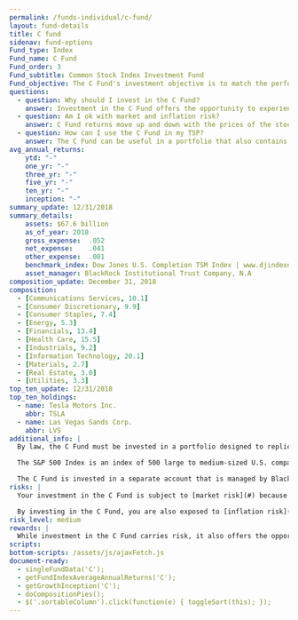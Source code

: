 ```yaml
---
permalink: /funds-individual/c-fund/
layout: fund-details
title: C fund
sidenav: fund-options
Fund_type: Index
Fund_name: C Fund
Fund_order: 3
Fund_subtitle: Common Stock Index Investment Fund
Fund_objective: The C Fund's investment objective is to match the performance of the Standard and Poor's 500 (S&P 500) Index, a broad market index made up of stocks of 500 large to medium-sized U.S. companies.
questions:
  - question: Why should I invest in the C Fund?
    answer: Investment in the C Fund offers the opportunity to experience gains from equity ownership of large and mid-sized U.S. company stocks.
  - question: Am I ok with market and inflation risk?
    answer: C Fund returns move up and down with the prices of the stocks in the S&P 500 Index (market risk) or if C Fund investments do not grow enough to offset the reduction in purchasing power (inflation risk).
  - question: How can I use the C Fund in my TSP?
    answer: The C Fund can be useful in a portfolio that also contains stock funds that track other indexes such as the S Fund and the I Fund. By investing in all segments of the stock market (as opposed to just one), you reduce your exposure to market risk. The C Fund can also be useful in a portfolio that contains bonds. A retirement portfolio that contains a bond fund like the F Fund, along with other stock funds, like the S and I Funds, will tend to be less volatile than one that contains stock funds alone.
avg_annual_returns:
    ytd: "-"
    one_yr: "-"
    three_yr: "-"
    five_yr: "-"
    ten_yr: "-"
    inception: "-"
summary_update: 12/31/2018
summary_details:
    assets: $67.6 billion
    as_of_year: 2018
    gross_expense:  .052
    net_expense:    .041
    other_expense:  .001
    benchmark_index: Dow Jones U.S. Completion TSM Index | www.djindexes.com
    asset_manager: BlackRock Institutional Trust Company, N.A
composition_update: December 31, 2018
composition:
  - [Communications Services, 10.1]
  - [Consumer Discretionary, 9.9]
  - [Consumer Staples, 7.4]
  - [Energy, 5.3]
  - [Financials, 13.4]
  - [Health Care, 15.5]
  - [Industrials, 9.2]
  - [Information Technology, 20.1]
  - [Materials, 2.7]
  - [Real Estate, 3.0]
  - [Utilities, 3.3]
top_ten_update: 12/31/2018
top_ten_holdings:
  - name: Tesla Motors Inc.
    abbr: TSLA
  - name: Las Vegas Sands Corp.
    abbr: LVS
additional_info: |
  By law, the C Fund must be invested in a portfolio designed to replicate the performance of an index of stocks representing the U.S. stock markets. The Federal Retirement Thrift Investment Board has chosen as its benchmark the Standard & Poor’s 500 Stock Index, which tracks the performance of major U.S. companies and industries.

  The S&P 500 Index is an index of 500 large to medium-sized U.S. companies that are traded in the U.S. stock markets. The index was designed by Standard & Poor’s Corporation (S&P) to provide a representative measure of U.S. stock markets’ performance. The companies in the index represent 157 industries classified into the 11 major sector groups shown in the chart. The stocks in the S&P 500 Index represent approximately 82% of the market value of the U.S. stock markets.

  The C Fund is invested in a separate account that is managed by BlackRock Institutional Trust Company, N.A. The C Fund holds all the stocks included in the S&P 500 Index in virtually the same weights that they have in the index. The performance of the C Fund is evaluated on the basis of how closely its returns match those of the S&P 500 Index.
risks: |
  Your investment in the C Fund is subject to [market risk](#) because the prices of the stocks in the S&P 500 Index rise and fall.

  By investing in the C Fund, you are also exposed to [inflation risk](#), meaning your C Fund investment may not grow enough to offset inflation.
risk_level: medium
rewards: |
  While investment in the C Fund carries risk, it also offers the opportunity to experience gains from equity ownership of large and mid-sized U.S. company stocks.
scripts:
bottom-scripts: /assets/js/ajaxFetch.js
document-ready:
  - singleFundData('C');
  - getFundIndexAverageAnnualReturns('C');
  - getGrowthInception('C');
  - doCompositionPies();
  - $('.sortableColumn').click(function(e) { toggleSort(this); });
---
```

